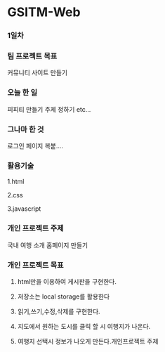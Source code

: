 # GSITM-Web
### 1일차



### 팀 프로젝트 목표

커뮤니티 사이트 만들기

### 오늘 한 일
피피티 만들기
주제 정하기
etc...

### 그나마 한 것

로그인 페이지 복붙....



### 활용기술 

1.html

2.css

3.javascript



### 개인 프로젝트 주제

국내 여행 소개 홈페이지 만들기

###  개인 프로젝트 목표

1. html만을 이용하여 게시판을 구현한다.

2. 저장소는 local storage를 활용한다

3. 읽기,쓰기,수정,삭제를 구현한다.

4. 지도에서 원하는 도시를 클릭 할 시 여행지가 나온다.

5. 여행지 선택시 정보가 나오게 만든다.개인프로젝트 주제

   

   
